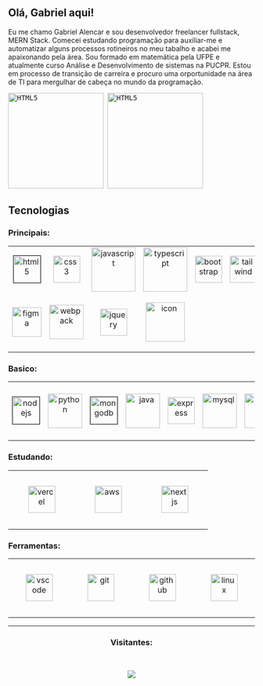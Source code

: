 ## Olá, Gabriel aqui!

<p>
  Eu me chamo Gabriel Alencar e sou desenvolvedor freelancer fullstack, MERN Stack. Comecei estudando programação para auxiliar-me e automatizar alguns processos rotineiros no meu tabalho e acabei me apaixonando pela área. Sou formado em matemática pela UFPE e atualmente curso Análise e Desenvolvimento de sistemas na PUCPR. Estou em processo de transição de carreira e procuro uma orportunidade na área de TI para mergulhar de cabeça no mundo da programação.
</p>

<kbd>
  <img height="195px" alt="HTML5" src="https://github-readme-stats.vercel.app/api?username=gabrielalencardearaujo&show_icons=true&theme=dracula">
  <img height="195px" alt="HTML5" src="https://github-readme-stats.vercel.app/api/top-langs/?username=gabrielalencardearaujo&layout=compact">
</kbd>


## Tecnologias

### Principais:
<table>
  <tr>
    <td align="center" width="120">
      <img border="1" alt="html5" src="https://skillicons.dev/icons?i=html" width="55">
    </td>
    <td align="center" width="120">
      <img alt="css3" src="https://skillicons.dev/icons?i=css" width="55">
    </td>
    <td align="center">
      <img src="https://techstack-generator.vercel.app/js-icon.svg" alt="javascript" width="90" height="90">
    </td>
    <td align="center">
      <img src="https://techstack-generator.vercel.app/ts-icon.svg" alt="typescript" width="90" height="90">
    </td>
    <td align="center" width="120">
      <img alt="bootstrap" src="https://skillicons.dev/icons?i=bootstrap" width="55">
    </td>
    <td align="center" width="120">
      <img alt="tailwind" src="https://skillicons.dev/icons?i=tailwind" width="55">
    </td>
    <td align="center">
      <img src="https://techstack-generator.vercel.app/sass-icon.svg" alt="sass" width="90" height="70">
    </td>
  </tr>
  <tr>
    <td align="center" width="120">
      <img alt="figma" src="https://skillicons.dev/icons?i=figma" width="60" height="60">
    </td>
    <td align="center">
      <img src="https://techstack-generator.vercel.app/webpack-icon.svg" alt="webpack" width="70">
    </td>
    <td align="center" width="120" height="120">
      <img alt="jquery" src="https://skillicons.dev/icons?i=jquery" width="55">
    </td>
    <td align="center" width="120" height="120">
      <img src="https://techstack-generator.vercel.app/react-icon.svg" alt="icon" width="80" height="80" />
    </td>
  </tr>
</table>

### Basico:
<table>
  <tr>
    <td align="center" width="120" height="120">
      <img border="1" alt="nodejs" src="https://skillicons.dev/icons?i=nodejs" width="55">
    </td>
    <td align="center" width="120">
      <img src="https://techstack-generator.vercel.app/python-icon.svg" alt="python" width="70" margin="20">
    </td>
    <td align="center" width="120" height="120">
      <img border="1" alt="mongodb" src="https://skillicons.dev/icons?i=mongodb" width="55">
    </td>
    <td align="center" height="120" width="120">
      <img src="https://techstack-generator.vercel.app/java-icon.svg" alt="java" width="70">
    </td>
    <td align="center" width="120" height="120">
      <img alt="express" src="https://skillicons.dev/icons?i=express" width="55">
    </td>
    <td align="center" width="120">
      <img src="https://techstack-generator.vercel.app/mysql-icon.svg" alt="mysql" width="70">
    </td>
    <td align="center" width="120">
      <img src="https://techstack-generator.vercel.app/eslint-icon.svg" alt="eslint" width="70">
    </td>
  </tr>
</table>

### Estudando:
<table>
  <tr>
    <td align="center" width="120" height="120">
      <img alt="vercel" src="https://skillicons.dev/icons?i=vercel" width="55">
    </td>
    <td align="center" width="120" height="120">
      <img alt="aws" src="https://skillicons.dev/icons?i=aws" width="55">
    </td>
    <td align="center" width="120" height="120">
      <img alt="nextjs" src="https://skillicons.dev/icons?i=nextjs" width="55">
    </td>
  </tr>
</table>


### Ferramentas:
<table>
  <tr>
    <td align="center" width="120" height="120">
      <img alt="vscode" src="https://skillicons.dev/icons?i=vscode" width="55">
    </td>
    <td align="center" width="120" height="120">
      <img alt="git" src="https://skillicons.dev/icons?i=git" width="55">
    </td>
    <td align="center" width="120" height="120">
      <img alt="github" src="https://skillicons.dev/icons?i=github" width="55">
    </td>
    <td align="center" width="120" height="120">
      <img alt="linux" src="https://skillicons.dev/icons?i=linux" width="55">
    </td>
  </tr>
</table>
    
<hr>

<div>
  <h3 align="center">Visitantes:</h3><br>
  <p align="center">
    <img src="https://profile-counter.glitch.me/gabrielalencardearaujo/count.svg">
  </p>  
</div>
